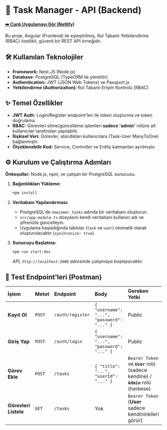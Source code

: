 # 🚀 Task Manager - API (Backend)

**[➡️ Canlı Uygulamayı Gör (Netlify)](https://task-managerui.netlify.app)**

Bu proje, Angular (Frontend) ile eşleştirilmiş, Rol Tabanlı Yetkilendirme (RBAC) özellikli, güvenli bir REST API örneğidir.

## 🛠️ Kullanılan Teknolojiler

* **Framework:** Nest.JS (Node.js)
* **Database:** PostgreSQL (TypeORM ile yönetilir)
* **Authentication:** JWT (JSON Web Tokens) ve Passport.js
* **Yetkilendirme (Authorization):** Rol Tabanlı Erişim Kontrolü (RBAC)

## ✨ Temel Özellikler

* **JWT Auth:** Login/Register endpoint'leri ile token oluşturma ve token doğrulama.
* **RBAC:** Görevleri silme/güncelleme işlemleri **sadece 'admin'** rolüne ait kullanıcılar tarafından yapılabilir.
* **İlişkisel Veri:** Görevler, atandıkları kullanıcılara (Task-User ManyToOne) bağlanmıştır.
* **Ölçeklenebilir Kod:** Service, Controller ve Entity katmanları ayrılmıştır.

## ⚙️ Kurulum ve Çalıştırma Adımları

**Önkoşullar:** Node.js, npm, ve çalışan bir PostgreSQL sunucusu.

1.  **Bağımlılıkları Yükleme:**
    ```bash
    npm install
    ```

2.  **Veritabanı Yapılandırması:**
    * PostgreSQL'de `newcomer_tasks` adında bir veritabanı oluşturun.
    * `src/app.module.ts` dosyasını kendi veritabanı kullanıcı adı ve şifrenizle güncelleyin.
    * Uygulama başladığında tablolar (`task` ve `user`) otomatik olarak oluşturulacaktır (`synchronize: true`).

3.  **Sunucuyu Başlatma:**
    ```bash
    npm run start:dev
    ```
    *API, `http://localhost:3000` adresinde çalışmaya başlayacaktır.*

## 🔑 Test Endpoint'leri (Postman)

| İşlem | Metot | Endpoint | Body | Gereken Yetki |
| :--- | :--- | :--- | :--- | :--- |
| **Kayıt Ol** | `POST` | `/auth/register` | `{ "username": "...", "password": "..." }` | Public |
| **Giriş Yap** | `POST` | `/auth/login` | `{ "username": "...", "password": "..." }` | Public |
| **Görev Ekle** | `POST` | `/tasks` | `{ "title": "...", "userId": "..." }` | `Bearer Token` ve **`User`** rolü (sadece kendine) / **`Admin`** rolü (herkese) |
| **Görevleri Listele**| `GET` | `/tasks` | Yok | `Bearer Token` (**User** sadece kendininkileri görür) |
